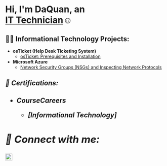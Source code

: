 <h1>Hi, I'm DaQuan, an <br/><a <a href="https://www.linkedin.com/in/daquan-harley-aba787345/">IT Technician</a>☺</h1>

<h2>👨‍💻 Informational Technology Projects:</h2>

- <b>osTicket (Help Desk Ticketing System)</b>
  - [osTicket: Prerequisites and Installation](https://github.com/DaQuanHarley/osTicket-PreReqs.git)
- <b>Microsoft Azure</b>
  - [Network Security Groups (NSGs) and Inspecting Network Protocols](https://github.com/DaQuanHarley/Azure-Network-Protocals.git) <b><i>



 <h2> 📝 Certifications:<h2>
   
- <b>CourseCareers<b>
  - [Informational Technology]


  
<h2> 🤳 Connect with me:</h2>


  
[<img align="left" alt="daquan-harley-aba787345 | LinkedIn" width="22px" src="https://cdn.jsdelivr.net/npm/simple-icons@v3/icons/linkedin.svg" />][linkedin]



[linkedin]: https://linkedin.com/in/daquan-harley-aba787345/

<!--
**joshmadakor1/joshmadakor1** is a ✨ _special_ ✨ repository because its `README.md` (this file) appears on your GitHub profile.

Here are some ideas to get you started:

- 🔭 I’m currently working on ...
- 🌱 I’m currently learning ...
- 👯 I’m looking to collaborate on ...
- 🤔 I’m looking for help with ...
- 💬 Ask me about ...
- 📫 How to reach me: ...
- 😄 Pronouns: ...
- ⚡ Fun fact: ...
-->
